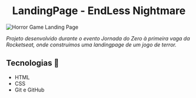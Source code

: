 <h1 align="center"> LandingPage - EndLess Nightmare </h1>

![Horror Game Landing Page](https://user-images.githubusercontent.com/116459583/226210321-1c338296-f19c-430e-b1e1-6f5f07369ec6.jpg)

*Projeto desenvolvido durante o evento Jornada do Zero à primeira vaga da Rocketseat, onde construimos uma landingpage de um jogo de terror.*

  
## Tecnologias 🚀
- HTML
- CSS
- Git e GitHub
